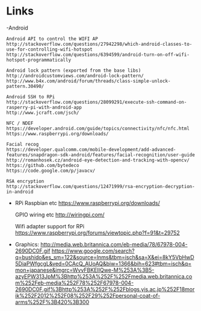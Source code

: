 # Links

-Android

	Android API to control the WIFI AP 
	http://stackoverflow.com/questions/27942298/which-android-classes-to-use-for-controlling-wifi-hotspot
	http://stackoverflow.com/questions/6394599/android-turn-on-off-wifi-hotspot-programmatically
	
	Android lock pattern (exported from the base libs)
	http://androidcustomviews.com/android-lock-pattern/
	http://www.b4x.com/android/forum/threads/class-simple-unlock-pattern.30490/
	
	Android SSH to RPi
	http://stackoverflow.com/questions/28099291/execute-ssh-command-on-rasperry-pi-with-android-app
	http://www.jcraft.com/jsch/
	
	NFC / NDEF
	https://developer.android.com/guide/topics/connectivity/nfc/nfc.html
	https://www.raspberrypi.org/downloads/
	
	Facial recog
	https://developer.qualcomm.com/mobile-development/add-advanced-features/snapdragon-sdk-android/features/facial-recognition/user-guide
	http://romanhosek.cz/android-eye-detection-and-tracking-with-opencv/
	https://github.com/bytedeco
	https://code.google.com/p/javacv/
	
	RSA encryption
	http://stackoverflow.com/questions/12471999/rsa-encryption-decryption-in-android
	
- RPi
	Raspbian etc
	https://www.raspberrypi.org/downloads/
	
	GPIO wiring etc
	http://wiringpi.com/
	
	Wifi adapter support for RPi
	https://www.raspberrypi.org/forums/viewtopic.php?f=91&t=29752

- Graphics:
	http://media.web.britannica.com/eb-media/78/67978-004-2690DC0F.gif
	https://www.google.com/search?q=bushido&es_sm=122&source=lnms&tbm=isch&sa=X&ei=8kY5VbHwD5DiaPWfgcgL&ved=0CAcQ_AUoAQ&biw=1366&bih=623#tbm=isch&q=mon+japanese&imgrc=WvvFBKEIIQwe-M%253A%3B5-azyEPW313JpM%3Bhttp%253A%252F%252Fmedia.web.britannica.com%252Feb-media%252F78%252F67978-004-2690DC0F.gif%3Bhttp%253A%252F%252Fblogs.yis.ac.jp%252F18morik%252F2012%252F08%252F29%252Fpersonal-coat-of-arms%252F%3B420%3B300
	
	
	
